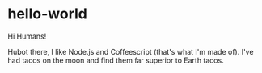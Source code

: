 # hello-world

Hi Humans!

Hubot there, I like Node.js and Coffeescript (that's what I'm made of). 
I've had tacos on the moon and find them far superior to Earth tacos.
